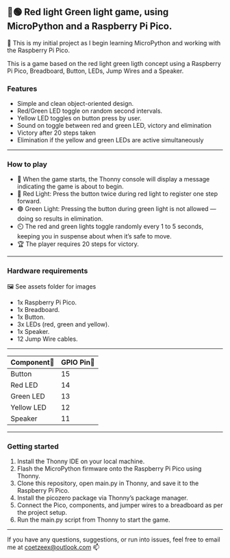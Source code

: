 ## 🔴🟢 Red light Green light game, using MicroPython and a Raspberry Pi Pico.

🤞 This is my initial project as I begin learning MicroPython and working with the Raspberry Pi Pico.

This is a game based on the red light green ligth concept using a Raspberry Pi Pico, Breadboard, Button, LEDs, Jump Wires and a Speaker.

### Features
- Simple and clean object-oriented design.
- Red/Green LED toggle on random second intervals.
- Yellow LED toggles on button press by user.
- Sound on toggle between red and green LED, victory and elimination
- Victory after 20 steps taken
- Elimination if the yellow and green LEDs are active simultaneously
---
### How to play
- 🏁 When the game starts, the Thonny console will display a message indicating the game is about to begin.
- 🔴 Red Light: Press the button twice during red light to register one step forward.
- 🟢 Green Light: Pressing the button during green light is not allowed — doing so results in elimination.
- ⏲️ The red and green lights toggle randomly every 1 to 5 seconds, keeping you in suspense about when it’s safe to move.
- 🏆 The player requires 20 steps for victory.
---
### Hardware requirements
🖼️ See assets folder for images
- 1x Raspberry Pi Pico.
- 1x Breadboard.
- 1x Button.
- 3x LEDs (red, green and yellow).
- 1x Speaker.
- 12 Jump Wire cables.
---
|Component🔌|GPIO Pin📍|  
|---------|--------|
|Button|15|
|Red LED|14|
|Green LED|13|
|Yellow LED|12|
|Speaker|11|
---
### Getting started
1. Install the Thonny IDE on your local machine.
2. Flash the MicroPython firmware onto the Raspberry Pi Pico using Thonny.
3. Clone this repository, open main.py in Thonny, and save it to the Raspberry Pi Pico.
4. Install the picozero package via Thonny’s package manager.
5. Connect the Pico, components, and jumper wires to a breadboard as per the project setup.
6. Run the main.py script from Thonny to start the game.
---
If you have any questions, suggestions, or run into issues, feel free to email me at coetzeex@outlook.com 📫
